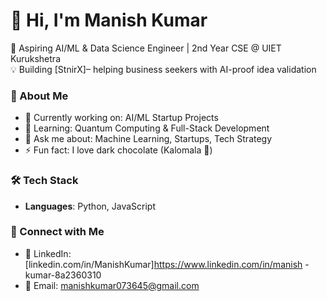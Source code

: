 # 👋 Hi, I'm Manish Kumar

🚀 Aspiring AI/ML & Data Science Engineer | 2nd Year CSE @ UIET Kurukshetra  
💡 Building [StnirX]– helping business seekers with AI-proof idea validation  

### 🌟 About Me  
- 🔭 Currently working on: AI/ML Startup Projects  
- 🌱 Learning: Quantum Computing & Full-Stack Development  
- 💬 Ask me about: Machine Learning, Startups, Tech Strategy  
- ⚡ Fun fact: I love dark chocolate (Kalomala 🍫)

### 🛠️ Tech Stack  
- **Languages**: Python, JavaScript

### 🔗 Connect with Me  
- 💼 LinkedIn: [linkedin.com/in/ManishKumar]https://www.linkedin.com/in/manish -kumar-8a2360310
- 📧 Email: manishkumar073645@gmail.com
